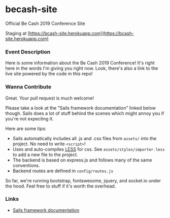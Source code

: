 # becash-site

Official Be Cash 2019 Conference Site

Staging at [https://bcash-site.herokuapp.com](https://bcash-site.herokuapp.com)

### Event Description
Here is some information about the Be Cash 2019 Conference!  It's right here in the words I'm giving you right now.  Look, there's also a link to the live site powered by the code in this repo!

### Wanna Contribute
Great.  Your pull request is much welcome!

Please take a look at the "Sails framework documentation" linked below though. Sails does a lot of stuff behind the scenes which might annoy you if you're not expecting it.

Here are some tips:
+ Sails automatically includes all .js and .css files from `assets/` into the project.  No need to write `<script>`!
+ Uses and auto-compiles [LESS](http://lesscss.org/) for css. See `assets/styles/importer.less` to add a new file to the project.
+ The backend is based on express.js and follows many of the same conventions.
+ Backend routes are defined in `config/routes.js`

So far, we're running bootstrap, fontawesome, jquery, and socket.io under the hood.  Feel free to stuff if it's worth the overhead.

### Links

+ [Sails framework documentation](https://sailsjs.com/documentation)

